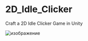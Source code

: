# 2D_Idle_Clicker

 Craft a 2D Idle Clicker Game in Unity
 
 ![изображение](https://user-images.githubusercontent.com/79563332/150099322-6bec523c-2b96-4900-ae80-21caff13a166.png)

